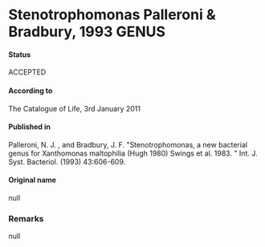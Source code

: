 Stenotrophomonas Palleroni & Bradbury, 1993 GENUS
=======

#### Status
ACCEPTED

#### According to
The Catalogue of Life, 3rd January 2011

#### Published in
Palleroni, N. J. , and Bradbury, J. F. "Stenotrophomonas, a new bacterial genus for Xanthomonas maltophilia (Hugh 1980) Swings et al. 1983. " Int. J. Syst. Bacteriol. (1993) 43:606-609.

#### Original name
null

### Remarks
null